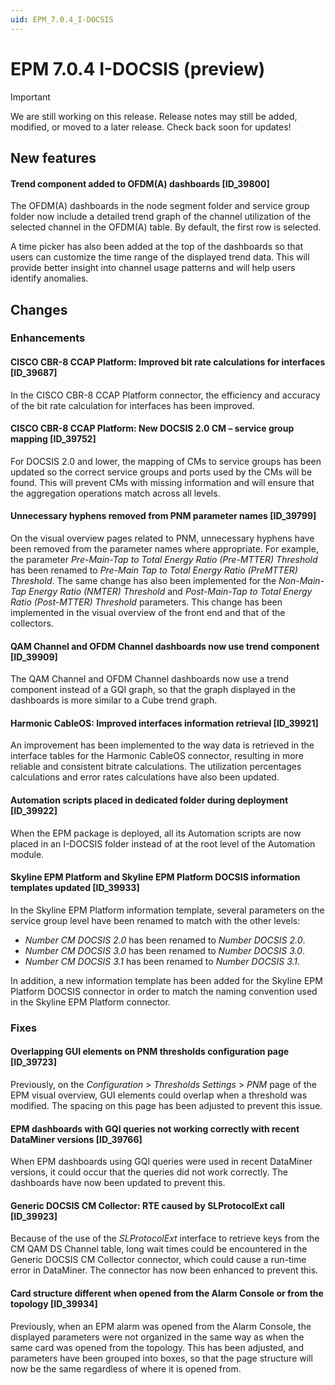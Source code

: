 ```yaml
---
uid: EPM_7.0.4_I-DOCSIS
---
```


# EPM 7.0.4 I-DOCSIS (preview)

> [!IMPORTANT]
> We are still working on this release. Release notes may still be added, modified, or moved to a later release. Check back soon for updates!

## New features

#### Trend component added to OFDM(A) dashboards [ID_39800]

The OFDM(A) dashboards in the node segment folder and service group folder now include a detailed trend graph of the channel utilization of the selected channel in the OFDM(A) table. By default, the first row is selected.

A time picker has also been added at the top of the dashboards so that users can customize the time range of the displayed trend data. This will provide better insight into channel usage patterns and will help users identify anomalies.

## Changes

### Enhancements

#### CISCO CBR-8 CCAP Platform: Improved bit rate calculations for interfaces [ID_39687]

In the CISCO CBR-8 CCAP Platform connector, the efficiency and accuracy of the bit rate calculation for interfaces has been improved.

#### CISCO CBR-8 CCAP Platform: New DOCSIS 2.0 CM – service group mapping [ID_39752]

For DOCSIS 2.0 and lower, the mapping of CMs to service groups has been updated so the correct service groups and ports used by the CMs will be found. This will prevent CMs with missing information and will ensure that the aggregation operations match across all levels.

#### Unnecessary hyphens removed from PNM parameter names [ID_39799]

On the visual overview pages related to PNM, unnecessary hyphens have been removed from the parameter names where appropriate. For example, the parameter *Pre-Main-Tap to Total Energy Ratio (Pre-MTTER) Threshold* has been renamed to *Pre-Main Tap to Total Energy Ratio (PreMTTER) Threshold*. The same change has also been implemented for the *Non-Main-Tap Energy Ratio (NMTER) Threshold* and *Post-Main-Tap to Total Energy Ratio (Post-MTTER) Threshold* parameters. This change has been implemented in the visual overview of the front end and that of the collectors.

#### QAM Channel and OFDM Channel dashboards now use trend component [ID_39909]

The QAM Channel and OFDM Channel dashboards now use a trend component instead of a GQI graph, so that the graph displayed in the dashboards is more similar to a Cube trend graph.

#### Harmonic CableOS: Improved interfaces information retrieval [ID_39921]

An improvement has been implemented to the way data is retrieved in the interface tables for the Harmonic CableOS connector, resulting in more reliable and consistent bitrate calculations. The utilization percentages calculations and error rates calculations have also been updated.

#### Automation scripts placed in dedicated folder during deployment [ID_39922]

When the EPM package is deployed, all its Automation scripts are now placed in an I-DOCSIS folder instead of at the root level of the Automation module.

#### Skyline EPM Platform and Skyline EPM Platform DOCSIS information templates updated [ID_39933]

In the Skyline EPM Platform information template, several parameters on the service group level have been renamed to match with the other levels:

- *Number CM DOCSIS 2.0* has been renamed to *Number DOCSIS 2.0*.
- *Number CM DOCSIS 3.0* has been renamed to *Number DOCSIS 3.0*.
- *Number CM DOCSIS 3.1* has been renamed to *Number DOCSIS 3.1*.

In addition, a new information template has been added for the Skyline EPM Platform DOCSIS connector in order to match the naming convention used in the Skyline EPM Platform connector.

### Fixes

#### Overlapping GUI elements on PNM thresholds configuration page [ID_39723]

Previously, on the *Configuration* > *Thresholds Settings* > *PNM* page of the EPM visual overview, GUI elements could overlap when a threshold was modified. The spacing on this page has been adjusted to prevent this issue.

#### EPM dashboards with GQI queries not working correctly with recent DataMiner versions [ID_39766]

When EPM dashboards using GQI queries were used in recent DataMiner versions, it could occur that the queries did not work correctly. The dashboards have now been updated to prevent this.

#### Generic DOCSIS CM Collector: RTE caused by SLProtocolExt call [ID_39923]

Because of the use of the *SLProtocolExt* interface to retrieve keys from the CM QAM DS Channel table, long wait times could be encountered in the Generic DOCSIS CM Collector connector, which could cause a run-time error in DataMiner. The connector has now been enhanced to prevent this.

#### Card structure different when opened from the Alarm Console or from the topology [ID_39934]

Previously, when an EPM alarm was opened from the Alarm Console, the displayed parameters were not organized in the same way as when the same card was opened from the topology. This has been adjusted, and parameters have been grouped into boxes, so that the page structure will now be the same regardless of where it is opened from.
